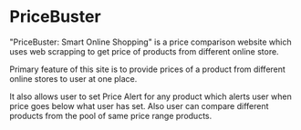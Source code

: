 # PriceBuster
"PriceBuster: Smart Online Shopping" is a price comparison website which uses web scrapping to get price of products from different online store.

Primary feature of this site is to provide prices of a product from different online stores to user at one place.

It also allows user to set Price Alert for any product which alerts user when price goes below what user has set. Also user can compare different products from the pool of same price range products.